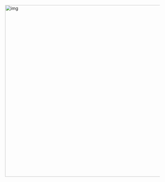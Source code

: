 <img width="560" alt="img" src="https://user-images.githubusercontent.com/95405810/155982508-043b7170-4d05-4723-9655-5c9ce76d66e0.PNG">
